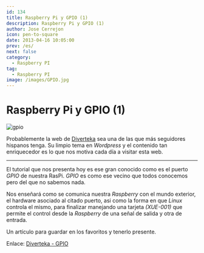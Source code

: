```yaml
---
id: 134
title: Raspberry Pi y GPIO (1) 
description: Raspberry Pi y GPIO (1)
author: Jose Cerrejon
icon: pen-to-square
date: 2013-04-16 10:05:00
prev: /es/
next: false
category:
  - Raspberry PI
tag:
  - Raspberry PI
image: /images/GPIO.jpg
---
```


# Raspberry Pi y GPIO (1) 

![gpio](/images/GPIO.jpg)

Probablemente la web de [Diverteka](//diverteka.com) sea una de las que más seguidores hispanos tenga. Su limpio tema en *Wordpress* y el contenido tan enriquecedor es lo que nos motiva cada día a visitar esta web.

- - -
El tutorial que nos presenta hoy es ese gran conocido como es el puerto *GPIO* de nuestra RasPi. *GPIO* es como ese vecino que todos conocemos pero del que no sabemos nada.

Nos enseñará como se comunica nuestra *Raspberry* con el mundo exterior, el hardware asociado al citado puerto, asi como la forma en que *Linux* controla el mismo, para finalizar manejando una tarjeta *(XUE-001)* que permite el control desde la *Raspberry* de una señal de salida y otra de entrada.

Un artículo para guardar en los favoritos y tenerlo presente.

Enlace: [Diverteka - GPIO](http://www.diverteka.com/?p=1370)